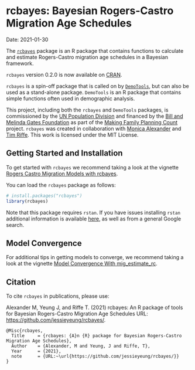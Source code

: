 
# rcbayes: Bayesian Rogers-Castro Migration Age Schedules

Date: 2021-01-30

The
[`rcbayes`](https://cran.r-project.org/web/packages/rcbayes/index.html)
package is an R package that contains functions to calculate and
estimate Rogers-Castro migration age schedules in a Bayesian framework.

`rcbayes` version 0.2.0 is now available on
[CRAN](https://cran.r-project.org/web/packages/rcbayes/index.html).

`rcbayes` is a spin-off package that is called on by
[`DemoTools`](https://github.com/timriffe/DemoTools/), but can also be
used as a stand-alone package. `DemoTools` is an R package that contains
simple functions often used in demographic analysis.

This project, including both the `rcbayes` and `DemoTools` packages, is
commissioned by the [UN Population
Division](http://www.un.org/en/development/desa/population/) and
financed by the [Bill and Melinda Gates
Foundation](https://www.gatesfoundation.org/) as part of the [Making
Family Planning
Count](http://www.un.org/en/development/desa/population/projects/making-family-planning-count/index.shtml)
project. `rcbayes` was created in collaboration with [Monica
Alexander](https://www.monicaalexander.com/) and [Tim
Riffe](https://github.com/timriffe/). This work is licensed under the
MIT License.

## Getting Started and Installation

To get started with `rcbayes` we recommend taking a look at the vignette
[Rogers Castro Migration Models with
rcbayes](https://cran.r-project.org/web/packages/rcbayes/vignettes/intro_to_rcbayes.html).

You can load the `rcbayes` package as follows:

``` r
# install.packages("rcbayes")
library(rcbayes)
```

Note that this package requires `rstan`. If you have issues installing
`rstan` additional information is available
[here](https://github.com/stan-dev/rstan/wiki), as well as from a
general Google search.

## Model Convergence

For additional tips in getting models to converge, we recommend taking a
look at the vignette [Model Convergence With
mig\_estimate\_rc](https://cran.r-project.org/web/packages/rcbayes/vignettes/convergence_issues.html).

## Citation

To cite `rcbayes` in publications, please use:

Alexander M, Yeung J, and Riffe T. (2021) rcbayes: An R package of tools
for Bayesian Rogers-Castro Migration Age Schedules URL:
<https://github.com/jessieyeung/rcbayes/>.

    @Misc{rcbayes,
      Title     = {rcbayes: {A}n {R} package for Bayesian Rogers-Castro Migration Age Schedules},
      Author    = {Alexander, M and Yeung, J and Riffe, T},
      Year      = {2021},
      note      = {URL:~\url{https://github.com/jessieyeung/rcbayes/}}
    }
